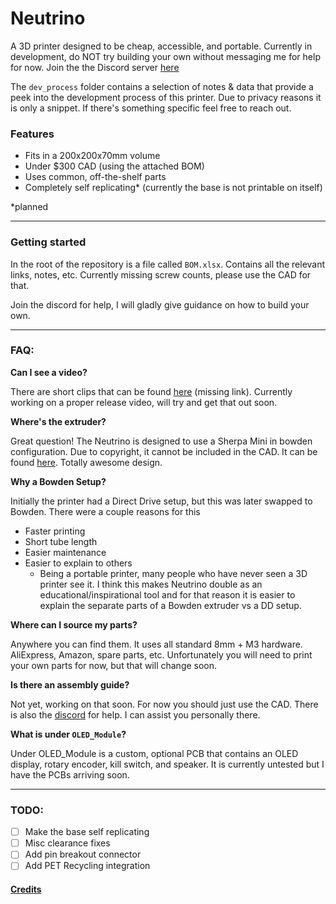 # Neutrino

A 3D printer designed to be cheap, accessible, and portable. Currently in development, do NOT try building your own without messaging me for help for now. Join the the Discord server [here](https://discord.gg/VZFWGp7FHZ)

The `dev_process` folder contains a selection of notes & data that provide a peek into the development process of this printer. Due to privacy reasons it is only a snippet. If there's something specific feel free to reach out. 

### Features
- Fits in a 200x200x70mm volume
- Under $300 CAD (using the attached BOM)
- Uses common, off-the-shelf parts
- Completely self replicating* (currently the base is not printable on itself)

*planned

---
### Getting started

In the root of the repository is a file called `BOM.xlsx`. Contains all the relevant links, notes, etc. Currently missing screw counts, please use the CAD for that.

Join the discord for help, I will gladly give guidance on how to build your own.


---
### FAQ:

**Can I see a video?**

There are short clips that can be found [here]() (missing link). Currently working on a proper release video, will try and get that out soon.

**Where's the extruder?**

Great question! The Neutrino is designed to use a Sherpa Mini in bowden configuration. Due to copyright, it cannot be included in the CAD. It can be found [here](https://github.com/Annex-Engineering/Sherpa_Mini-Extruder). Totally awesome design.

**Why a Bowden Setup?**

Initially the printer had a Direct Drive setup, but this was later swapped to Bowden. There were a couple reasons for this
- Faster printing
- Short tube length
- Easier maintenance
- Easier to explain to others
    - Being a portable printer, many people who have never seen a 3D printer see it. I think this makes Neutrino double as an educational/inspirational tool and for that reason it is easier to explain the separate parts of a Bowden extruder vs a DD setup. 

**Where can I source my parts?**

Anywhere you can find them. It uses all standard 8mm + M3 hardware. AliExpress, Amazon, spare parts, etc. Unfortunately you will need to print your own parts for now, but that will change soon.

**Is there an assembly guide?**

Not yet, working on that soon. For now you should just use the CAD. There is also the [discord](https://discord.gg/VZFWGp7FHZ) for help. I can assist you personally there.

**What is under `OLED_Module`?**

Under OLED_Module is a custom, optional PCB that contains an OLED display, rotary encoder, kill switch, and speaker. It is currently untested but I have the PCBs arriving soon. 

---

### TODO:

- [ ] Make the base self replicating
- [ ] Misc clearance fixes
- [ ] Add pin breakout connector
- [ ] Add PET Recycling integration

#### [Credits](/CREDITS.md)